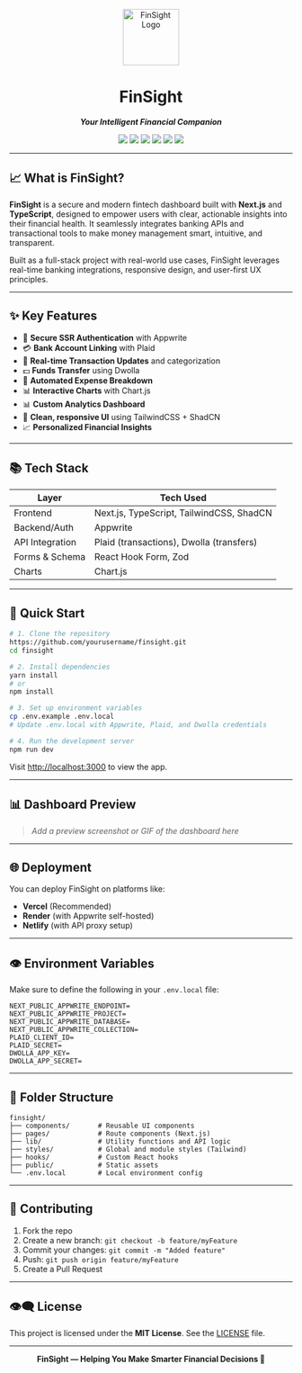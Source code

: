 
<p align="center">
  <img src="https://upload.wikimedia.org/wikipedia/commons/5/50/Bank_font_awesome.svg" width="100" alt="FinSight Logo"/>
</p>

<h1 align="center">FinSight</h1>

<p align="center"><em><strong>Your Intelligent Financial Companion</strong></em></p>

<p align="center">
  <img src="https://img.shields.io/badge/Next.js-13+-black?style=for-the-badge&logo=next.js"/>
  <img src="https://img.shields.io/badge/TypeScript-blue?style=for-the-badge&logo=typescript"/>
  <img src="https://img.shields.io/badge/TailwindCSS-38B2AC?style=for-the-badge&logo=tailwind-css"/>
  <img src="https://img.shields.io/badge/Appwrite-F02E65?style=for-the-badge&logo=appwrite"/>
  <img src="https://img.shields.io/badge/Plaid-6200EE?style=for-the-badge&logo=plaid"/>
  <img src="https://img.shields.io/badge/Dwolla-FF6900?style=for-the-badge"/>
</p>

---

## 📈 What is FinSight?

**FinSight** is a secure and modern fintech dashboard built with **Next.js** and **TypeScript**, designed to empower users with clear, actionable insights into their financial health. It seamlessly integrates banking APIs and transactional tools to make money management smart, intuitive, and transparent.

Built as a full-stack project with real-world use cases, FinSight leverages real-time banking integrations, responsive design, and user-first UX principles.

---

## ✨ Key Features

* 🔐 **Secure SSR Authentication** with Appwrite
* 💳 **Bank Account Linking** with Plaid
* 📅 **Real-time Transaction Updates** and categorization
* 💵 **Funds Transfer** using Dwolla
* 🔄 **Automated Expense Breakdown**
* 📊 **Interactive Charts** with Chart.js
* 📊 **Custom Analytics Dashboard**
* 🔎 **Clean, responsive UI** using TailwindCSS + ShadCN
* 📈 **Personalized Financial Insights**

---

## 📚 Tech Stack

| Layer           | Tech Used                                |
| --------------- | ---------------------------------------- |
| Frontend        | Next.js, TypeScript, TailwindCSS, ShadCN |
| Backend/Auth    | Appwrite                                 |
| API Integration | Plaid (transactions), Dwolla (transfers) |
| Forms & Schema  | React Hook Form, Zod                     |
| Charts          | Chart.js                                 |

---

## 🚀 Quick Start

```bash
# 1. Clone the repository
https://github.com/yourusername/finsight.git
cd finsight

# 2. Install dependencies
yarn install
# or
npm install

# 3. Set up environment variables
cp .env.example .env.local
# Update .env.local with Appwrite, Plaid, and Dwolla credentials

# 4. Run the development server
npm run dev
```

Visit [http://localhost:3000](http://localhost:3000) to view the app.

---

## 📊 Dashboard Preview

> *Add a preview screenshot or GIF of the dashboard here*

---

## 🌐 Deployment

You can deploy FinSight on platforms like:

* **Vercel** (Recommended)
* **Render** (with Appwrite self-hosted)
* **Netlify** (with API proxy setup)

---

## 👁️ Environment Variables

Make sure to define the following in your `.env.local` file:

```env
NEXT_PUBLIC_APPWRITE_ENDPOINT=
NEXT_PUBLIC_APPWRITE_PROJECT=
NEXT_PUBLIC_APPWRITE_DATABASE=
NEXT_PUBLIC_APPWRITE_COLLECTION=
PLAID_CLIENT_ID=
PLAID_SECRET=
DWOLLA_APP_KEY=
DWOLLA_APP_SECRET=
```

---

## 📄 Folder Structure

```
finsight/
├── components/       # Reusable UI components
├── pages/            # Route components (Next.js)
├── lib/              # Utility functions and API logic
├── styles/           # Global and module styles (Tailwind)
├── hooks/            # Custom React hooks
├── public/           # Static assets
└── .env.local        # Local environment config
```

---

## 🚜 Contributing

1. Fork the repo
2. Create a new branch: `git checkout -b feature/myFeature`
3. Commit your changes: `git commit -m "Added feature"`
4. Push: `git push origin feature/myFeature`
5. Create a Pull Request

---

## 👁‍🗨️ License

This project is licensed under the **MIT License**. See the [LICENSE](LICENSE) file.

---

<p align="center">
  <strong>FinSight — Helping You Make Smarter Financial Decisions 🌟</strong>
</p>
